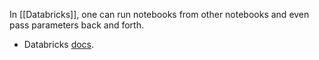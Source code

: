 In [[Databricks]], one can run notebooks from other notebooks and even pass parameters back and forth.

- Databricks [docs](https://docs.databricks.com/notebooks/notebook-workflows.html#language-scala).